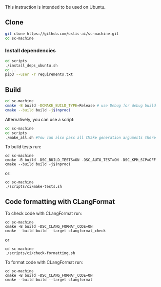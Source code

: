 This instruction is intended to be used on Ubuntu.

## Clone

```sh
git clone https://github.com/ostis-ai/sc-machine.git
cd sc-machine
```

### Install dependencies

```sh
cd scripts
./install_deps_ubuntu.sh
cd ..
pip3 --user -r requirements.txt
```

## Build

```sh
cd sc-machine
cmake -B build -DCMAKE_BUILD_TYPE=Release # use Debug for debug build
cmake --build build -j$(nproc)
```
Alternatively, you can use a script:
```sh
cd sc-machine
cd scripts
./make_all.sh #You can also pass all CMake generation arguments there
```

To build tests run:
```shell
cd sc-machine
cmake -B build -DSC_BUILD_TESTS=ON -DSC_AUTO_TEST=ON -DSC_KPM_SCP=OFF
cmake --build build -j$(nproc)
```

or:
```shell
cd sc-machine
./scripts/ci/make-tests.sh
```

## Code formatting with CLangFormat

To check code with CLangFormat run:
```shell
cd sc-machine
cmake -B build -DSC_CLANG_FORMAT_CODE=ON
cmake --build build --target clangformat_check
```

or
```shell
cd sc-machine
./scripts/ci/check-formatting.sh
```

To format code with CLangFormat run:
```shell
cd sc-machine
cmake -B build -DSC_CLANG_FORMAT_CODE=ON
cmake --build build --target clangformat
```
